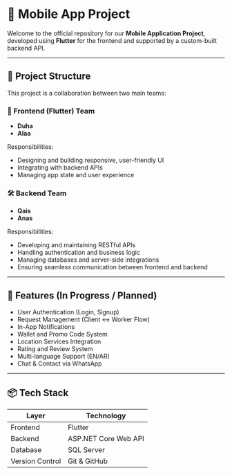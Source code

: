 # 📱 Mobile App Project

Welcome to the official repository for our **Mobile Application Project**, developed using **Flutter** for the frontend and supported by a custom-built backend API.

---

## 🔧 Project Structure

This project is a collaboration between two main teams:

### 🎯 Frontend (Flutter) Team
- **Duha**
- **Alaa**

Responsibilities:
- Designing and building responsive, user-friendly UI
- Integrating with backend APIs
- Managing app state and user experience

### 🛠️ Backend Team
- **Qais**
- **Anas**

Responsibilities:
- Developing and maintaining RESTful APIs
- Handling authentication and business logic
- Managing databases and server-side integrations
- Ensuring seamless communication between frontend and backend

---

## 🚀 Features (In Progress / Planned)

- User Authentication (Login, Signup)
- Request Management (Client ↔ Worker Flow)
- In-App Notifications
- Wallet and Promo Code System
- Location Services Integration
- Rating and Review System
- Multi-language Support (EN/AR)
- Chat & Contact via WhatsApp

---

## 📦 Tech Stack

| Layer     | Technology      |
|-----------|------------------|
| Frontend  | Flutter          |
| Backend   | ASP.NET Core Web API |
| Database  | SQL Server       |
| Version Control | Git & GitHub |
